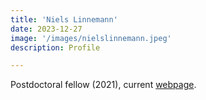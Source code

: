 ```yaml
---
title: 'Niels Linnemann'
date: 2023-12-27
image: '/images/nielslinnemann.jpeg'
description: Profile

---
```

Postdoctoral fellow (2021), current [webpage](https://philosopherofphysics.com/).

